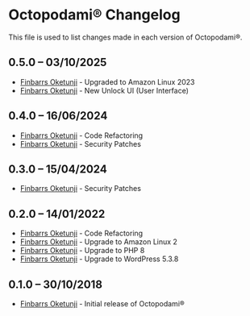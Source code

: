 Octopodami® Changelog
=====================

This file is used to list changes made in each version of Octopodami®.

0.5.0 – 03/10/2025
-----
- [Finbarrs Oketunji](https://finbarrs.eu) - Upgraded to Amazon Linux 2023
- [Finbarrs Oketunji](https://finbarrs.eu) - New Unlock UI (User Interface)

0.4.0 – 16/06/2024
-----
- [Finbarrs Oketunji](https://finbarrs.eu) - Code Refactoring
- [Finbarrs Oketunji](https://finbarrs.eu) - Security Patches

0.3.0 – 15/04/2024
-----
- [Finbarrs Oketunji](https://finbarrs.eu) - Security Patches

0.2.0 – 14/01/2022
-----
- [Finbarrs Oketunji](https://finbarrs.eu) - Code Refactoring
- [Finbarrs Oketunji](https://finbarrs.eu) - Upgrade to Amazon Linux 2
- [Finbarrs Oketunji](https://finbarrs.eu) - Upgrade to PHP 8
- [Finbarrs Oketunji](https://finbarrs.eu) - Upgrade to WordPress 5.3.8

0.1.0 – 30/10/2018
-----
- [Finbarrs Oketunji](https://finbarrs.eu) - Initial release of Octopodami®